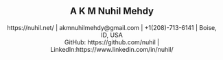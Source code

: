 <h2 align="center">A K M Nuhil Mehdy</h2>
<p align="center">
https://nuhil.net/ | akmnuhilmehdy@gmail.com | +1(208)-713-6141 | Boise, ID, USA <br/>   
GitHub: https://github.com/nuhil | LinkedIn:https://www.linkedin.com/in/nuhil/
</p>
